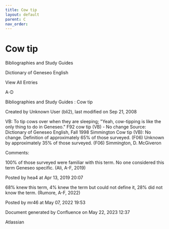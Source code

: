 ```yaml
---
title: Cow tip
layout: default
parent: C
nav_order:
---
```


# Cow tip

Bibliographies and Study Guides

Dictionary of Geneseo English

View All Entries

A-D

Bibliographies and Study Guides : Cow tip

Created by  Unknown User (bli2), last modified on Sep 21, 2008

VB: To tip cows over when they are sleeping; &quot;Yeah, cow-tipping is like the only thing to do in Geneseo.&quot; F92 cow tip (VB) - No change Source: Dictionary of Geneseo English, Fall 1998 Simmington Cow tip (VB): No change. Definition of approximately 65% of those surveyed. (F06) Unknown by approximately 35% of those surveyed. (F06) Simmington, D. McGiveron

Comments:

100% of those surveyed were familiar with this term. No one considered this term Geneseo specific. (Ali, A-F, 2019)

Posted by hea4 at Apr 13, 2019 20:07

68% knew this term, 4% knew the term but could not define it, 28% did not know the term. (Rumore, A-F, 2022)

Posted by mr46 at May 07, 2022 19:53

Document generated by Confluence on May 22, 2023 12:37

Atlassian
